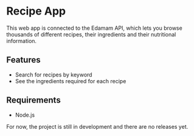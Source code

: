# Recipe App

This web app is connected to the Edamam API, which lets you browse thousands of different recipes, their ingredients and their nutritional information.

## Features
- Search for recipes by keyword
- See the ingredients required for each recipe

## Requirements
- Node.js

For now, the project is still in development and there are no releases yet.
